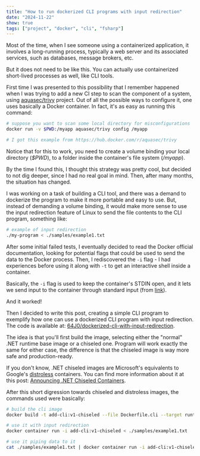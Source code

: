 ```yaml
---
title: "How to run dockerized CLI programs with input redirection"
date: "2024-11-22"
show: true
tags: ["project", "docker", "cli", "fsharp"]
---
```


Most of the time, when I see someone using a containerized application, it involves a long-running process, typically a web server and its associated services, such as databases, message brokers, etc.

But it does not need to be like this. You can actually use containerized short-lived processes as well, like CLI tools.

First time I was presented to this possibility that I remember happened when I was trying to add a new CI step to scan the component of a system, using [aquasec/trivy](https://github.com/aquasecurity/trivy) project. Out of all the possible ways to configure it, one uses basically a Docker container. In fact, it's as easy as running this command:

```bash
# suppose you want to scan some local directory for misconfigurations
docker run -v $PWD:/myapp aquasec/trivy config /myapp

# I got this example from https://hub.docker.com/r/aquasec/trivy
```

Notice that for this to work, you need to create a volume binding your local directory (*$PWD*), to a folder inside the container's file system (*/myapp*).

By the time I found this, I thought this strategy was pretty cool, but decided to not dig deeper, since I had no real goal in mind. Then, after many months, the situation has changed.

I was working on a task of building a CLI tool, and there was a demand to dockerize the program to make it more portable and easy to use. But, instead of demanding a volume binding, it would make more sense to use the input redirection feature of Linux to send the file contents to the CLI program, something like:

```bash
# example of input redirection
./my-program < ./samples/example1.txt
```

After some initial failed tests, I eventually decided to read the Docker official documentation, looking for potential flags that could be used to send the data to the Docker process. Then, I rediscovered the `-i` flag - I had experiences before using it along with `-t` to get an interactive shell inside a container.

Basically, the `-i` flag is used to keep the container's STDIN open, and it lets we send input to the container through standard input (from [link](https://docs.docker.com/reference/cli/docker/container/run/#interactive)).

And it worked!

Then I decided to write this post, creating a simple CLI program to exemplify how one can use a dockerized CLI program with input redirection. The code is available at: [64J0/dockerized-cli-with-input-redirection](https://github.com/64J0/dockerized-cli-with-input-redirection).

The idea is that you'll first build the image, selecting either the "normal" .NET runtime base image or a chiseled one. Program will work exactly the same for either case, the difference is that the chiseled image is way more safe and production-ready.

If you don't know, .NET chiseled images are Microsoft's equivalents to Google's [distroless](https://github.com/GoogleContainerTools/distroless) containers. You can find more information about it at this post: [Announcing .NET Chiseled Containers](https://devblogs.microsoft.com/dotnet/announcing-dotnet-chiseled-containers/).

After this short digression towards chiseled and distroless images, the commands used were basically:

```bash
# build the cli image
docker build -t add-cli:v1-chiseled --file Dockerfile.cli --target runtime-chiseled .

# use it with input redirection
docker container run -i add-cli:v1-chiseled < ./samples/example1.txt

# use it piping data to it
cat ./samples/example1.txt | docker container run -i add-cli:v1-chiseled
```
